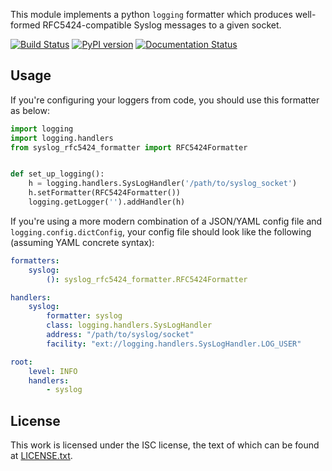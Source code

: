 This module implements a python `logging` formatter which produces well-formed RFC5424-compatible Syslog messages to a given socket.

[![Build Status](https://travis-ci.org/EasyPost/syslog-rfc5424-formatter.svg?branch=master)](https://travis-ci.org/EasyPost/syslog-rfc5424-formatter)
[![PyPI version](https://badge.fury.io/py/syslog-rfc5424-formatter.svg)](https://badge.fury.io/py/syslog-rfc5424-formatter)
[![Documentation Status](https://readthedocs.org/projects/syslog-rfc5424-formatter/badge/?version=latest)](https://syslog-rfc5424-formatter.readthedocs.io/en/latest/?badge=latest)


## Usage

If you're configuring your loggers from code, you should use this formatter as below:

```python
import logging
import logging.handlers
from syslog_rfc5424_formatter import RFC5424Formatter


def set_up_logging():
    h = logging.handlers.SysLogHandler('/path/to/syslog_socket')
    h.setFormatter(RFC5424Formatter())
    logging.getLogger('').addHandler(h)
```


If you're using a more modern combination of a JSON/YAML config file and `logging.config.dictConfig`, your config file should look like the following (assuming YAML concrete syntax):

```yaml
formatters:
    syslog:
        (): syslog_rfc5424_formatter.RFC5424Formatter

handlers:
    syslog:
        formatter: syslog
        class: logging.handlers.SysLogHandler
        address: "/path/to/syslog/socket"
        facility: "ext://logging.handlers.SysLogHandler.LOG_USER"

root:
    level: INFO
    handlers:
        - syslog
```

## License

This work is licensed under the ISC license, the text of which can be found at [LICENSE.txt](LICENSE.txt).
